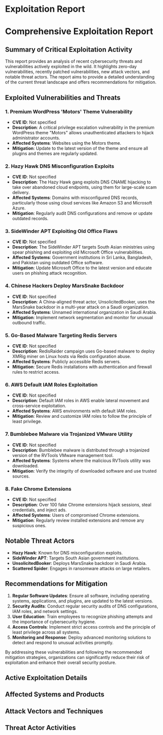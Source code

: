 # Exploitation Report

# Comprehensive Exploitation Report

## Summary of Critical Exploitation Activity

This report provides an analysis of recent cybersecurity threats and vulnerabilities actively exploited in the wild. It highlights zero-day vulnerabilities, recently patched vulnerabilities, new attack vectors, and notable threat actors. The report aims to provide a detailed understanding of the current threat landscape and offers recommendations for mitigation.

## Exploited Vulnerabilities and Threats

### 1. **Premium WordPress 'Motors' Theme Vulnerability**
- **CVE ID**: Not specified
- **Description**: A critical privilege escalation vulnerability in the premium WordPress theme "Motors" allows unauthenticated attackers to hijack administrator accounts.
- **Affected Systems**: Websites using the Motors theme.
- **Mitigation**: Update to the latest version of the theme and ensure all plugins and themes are regularly updated.

### 2. **Hazy Hawk DNS Misconfiguration Exploits**
- **CVE ID**: Not specified
- **Description**: The Hazy Hawk gang exploits DNS CNAME hijacking to take over abandoned cloud endpoints, using them for large-scale scam delivery.
- **Affected Systems**: Domains with misconfigured DNS records, particularly those using cloud services like Amazon S3 and Microsoft Azure.
- **Mitigation**: Regularly audit DNS configurations and remove or update outdated records.

### 3. **SideWinder APT Exploiting Old Office Flaws**
- **CVE ID**: Not specified
- **Description**: The SideWinder APT targets South Asian ministries using spear phishing and exploiting old Microsoft Office vulnerabilities.
- **Affected Systems**: Government institutions in Sri Lanka, Bangladesh, and Pakistan using outdated Office software.
- **Mitigation**: Update Microsoft Office to the latest version and educate users on phishing attack recognition.

### 4. **Chinese Hackers Deploy MarsSnake Backdoor**
- **CVE ID**: Not specified
- **Description**: A China-aligned threat actor, UnsolicitedBooker, uses the MarsSnake backdoor in a multi-year attack on a Saudi organization.
- **Affected Systems**: Unnamed international organization in Saudi Arabia.
- **Mitigation**: Implement network segmentation and monitor for unusual outbound traffic.

### 5. **Go-Based Malware Targeting Redis Servers**
- **CVE ID**: Not specified
- **Description**: RedisRaider campaign uses Go-based malware to deploy XMRig miner on Linux hosts via Redis configuration abuse.
- **Affected Systems**: Publicly accessible Redis servers.
- **Mitigation**: Secure Redis installations with authentication and firewall rules to restrict access.

### 6. **AWS Default IAM Roles Exploitation**
- **CVE ID**: Not specified
- **Description**: Default IAM roles in AWS enable lateral movement and cross-service exploitation.
- **Affected Systems**: AWS environments with default IAM roles.
- **Mitigation**: Review and customize IAM roles to follow the principle of least privilege.

### 7. **Bumblebee Malware via Trojanized VMware Utility**
- **CVE ID**: Not specified
- **Description**: Bumblebee malware is distributed through a trojanized version of the RVTools VMware management tool.
- **Affected Systems**: Systems where the malicious RVTools utility was downloaded.
- **Mitigation**: Verify the integrity of downloaded software and use trusted sources.

### 8. **Fake Chrome Extensions**
- **CVE ID**: Not specified
- **Description**: Over 100 fake Chrome extensions hijack sessions, steal credentials, and inject ads.
- **Affected Systems**: Users of compromised Chrome extensions.
- **Mitigation**: Regularly review installed extensions and remove any suspicious ones.

## Notable Threat Actors

- **Hazy Hawk**: Known for DNS misconfiguration exploits.
- **SideWinder APT**: Targets South Asian government institutions.
- **UnsolicitedBooker**: Deploys MarsSnake backdoor in Saudi Arabia.
- **Scattered Spider**: Engages in ransomware attacks on large retailers.

## Recommendations for Mitigation

1. **Regular Software Updates**: Ensure all software, including operating systems, applications, and plugins, are updated to the latest versions.
2. **Security Audits**: Conduct regular security audits of DNS configurations, IAM roles, and network settings.
3. **User Education**: Train employees to recognize phishing attempts and the importance of cybersecurity hygiene.
4. **Access Controls**: Implement strict access controls and the principle of least privilege across all systems.
5. **Monitoring and Response**: Deploy advanced monitoring solutions to detect and respond to unusual activities promptly.

By addressing these vulnerabilities and following the recommended mitigation strategies, organizations can significantly reduce their risk of exploitation and enhance their overall security posture.

## Active Exploitation Details



## Affected Systems and Products



## Attack Vectors and Techniques



## Threat Actor Activities

 